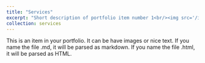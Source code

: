 ```yaml
---
title: "Services"
excerpt: "Short description of portfolio item number 1<br/><img src='/images/500x300.png'>"
collection: services
---
```


This is an item in your portfolio. It can be have images or nice text. If you name the file .md, it will be parsed as markdown. If you name the file .html, it will be parsed as HTML. 
